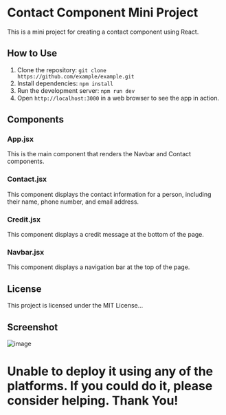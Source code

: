 # Contact Component Mini Project

This is a mini project for creating a contact component using React. 

## How to Use

1. Clone the repository: `git clone https://github.com/example/example.git`
2. Install dependencies: `npm install`
3. Run the development server: `npm run dev`
4. Open `http://localhost:3000` in a web browser to see the app in action.

## Components

### App.jsx

This is the main component that renders the Navbar and Contact components.

### Contact.jsx

This component displays the contact information for a person, including their name, phone number, and email address.

### Credit.jsx

This component displays a credit message at the bottom of the page.

### Navbar.jsx

This component displays a navigation bar at the top of the page.

## License

This project is licensed under the MIT License...

## Screenshot

![image](https://github.com/neha-nupur/Contact-components/assets/110279038/3f779aa4-76c3-45ee-bfad-28b21c11f642)

# Unable to deploy it using any of the platforms. If you could do it, please consider helping. Thank You!
